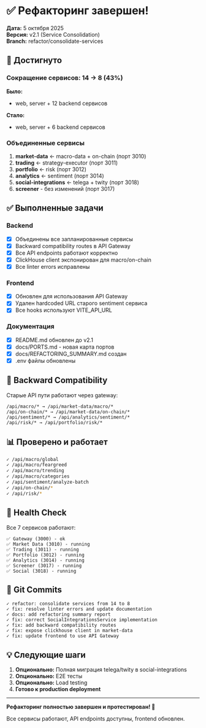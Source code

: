 # ✅ Рефакторинг завершен!

**Дата:** 5 октября 2025  
**Версия:** v2.1 (Service Consolidation)  
**Branch:** refactor/consolidate-services

## 🎯 Достигнуто

### Сокращение сервисов: 14 → 8 (43%)

**Было:**
- web, server + 12 backend сервисов

**Стало:**
- web, server + 6 backend сервисов

### Объединенные сервисы

1. **market-data** ← macro-data + on-chain (порт 3010)
2. **trading** ← strategy-executor (порт 3011)
3. **portfolio** ← risk (порт 3012)
4. **analytics** ← sentiment (порт 3014)
5. **social-integrations** ← telega + twity (порт 3018)
6. **screener** - без изменений (порт 3017)

## ✅ Выполненные задачи

### Backend
- [x] Объединены все запланированные сервисы
- [x] Backward compatibility routes в API Gateway
- [x] Все API endpoints работают корректно
- [x] ClickHouse client экспонирован для macro/on-chain
- [x] Все linter errors исправлены

### Frontend
- [x] Обновлен для использования API Gateway
- [x] Удален hardcoded URL старого sentiment сервиса
- [x] Все hooks используют VITE_API_URL

### Документация
- [x] README.md обновлен до v2.1
- [x] docs/PORTS.md - новая карта портов
- [x] docs/REFACTORING_SUMMARY.md создан
- [x] .env файлы обновлены

## 🔗 Backward Compatibility

Старые API пути работают через gateway:

```
/api/macro/* → /api/market-data/macro/*
/api/on-chain/* → /api/market-data/on-chain/*
/api/sentiment/* → /api/analytics/sentiment/*
/api/risk/* → /api/portfolio/risk/*
```

## 📊 Проверено и работает

```bash
✓ /api/macro/global
✓ /api/macro/feargreed
✓ /api/macro/trending
✓ /api/macro/categories
✓ /api/sentiment/analyze-batch
✓ /api/on-chain/*
✓ /api/risk/*
```

## 🚀 Health Check

Все 7 сервисов работают:
```
✅ Gateway (3000) - ok
✅ Market Data (3010) - running
✅ Trading (3011) - running
✅ Portfolio (3012) - running
✅ Analytics (3014) - running
✅ Screener (3017) - running
✅ Social (3018) - running
```

## 📝 Git Commits

```
✓ refactor: consolidate services from 14 to 8
✓ fix: resolve linter errors and update documentation
✓ docs: add refactoring summary report
✓ fix: correct SocialIntegrationsService implementation
✓ fix: add backward compatibility routes
✓ fix: expose clickhouse client in market-data
✓ fix: update frontend to use API Gateway
```

## 💡 Следующие шаги

1. **Опционально:** Полная миграция telega/twity в social-integrations
2. **Опционально:** E2E тесты
3. **Опционально:** Load testing
4. **Готово к production deployment**

---

**Рефакторинг полностью завершен и протестирован! 🎉**

Все сервисы работают, API endpoints доступны, frontend обновлен.
